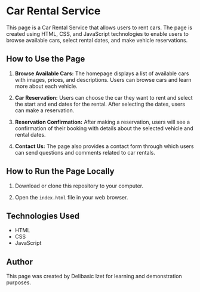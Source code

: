 # Car Rental Service

This page is a Car Rental Service that allows users to rent cars. The page is created using HTML, CSS, and JavaScript technologies to enable users to browse available cars, select rental dates, and make vehicle reservations.

## How to Use the Page

1. **Browse Available Cars:** The homepage displays a list of available cars with images, prices, and descriptions. Users can browse cars and learn more about each vehicle.

2. **Car Reservation:** Users can choose the car they want to rent and select the start and end dates for the rental. After selecting the dates, users can make a reservation.

3. **Reservation Confirmation:** After making a reservation, users will see a confirmation of their booking with details about the selected vehicle and rental dates.

4. **Contact Us:** The page also provides a contact form through which users can send questions and comments related to car rentals.

## How to Run the Page Locally

1. Download or clone this repository to your computer.

2. Open the `index.html` file in your web browser.

## Technologies Used

- HTML
- CSS
- JavaScript

## Author

This page was created by Delibasic Izet for learning and demonstration purposes.


 
